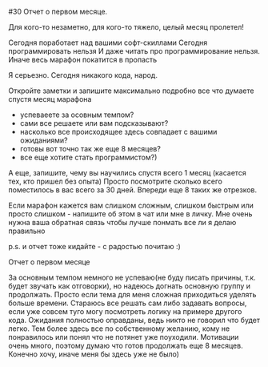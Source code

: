 #30 Отчет о первом месяце.

Для кого-то незаметно, для кого-то тяжело, целый месяц пролетел! 

Сегодня поработает над вашими софт-скиллами 
Сегодня программировать нельзя 
И даже читать про программирование нельзя. Иначе весь марафон покатится в пропасть

Я серьезно. Сегодня никакого кода, народ.

Откройте заметки и запишите максимально подробно все что думаете спустя месяц марафона 
- успеваеете за осовным темпом?
- сами все решаете или вам подсказывают?
- насколько все происходящее здесь совпадает с вашими ожиданиями?
- готовы вот точно так же еще 8 месяцев?
- все еще хотите стать программистом?)

А еще, запишите, чему вы научились спустя всего 1 месяц (касается тех, кто пришел без опыта) 
Просто посмотрите сколько всего поместилось в вас всего за 30 дней. Впереди еще 8 таких же отрезков.

Если марафон кажется вам слишком сложным, слишком быстрым или просто слишком - напишите об этом в чат или мне в личку. Мне очень нужна ваша обратная связь чтобы лучше понмать все ли я делаю правильно

p.s. и отчет тоже кидайте - с радостью почитаю :)

Отчет о первом месяце

За основным темпом немного не успеваю(не буду писать причины, т.к. будет звучать как отговорки), но надеюсь догнать основную группу и продолжать. Просто если тема для меня сложная приходиться уделять больше времени.
Стараюсь все решать сам либо задавать вопросы, если уже совсем туго могу посмотреть логику на примере другого кода.
Ожидания полностью оправданы, ведь никто не говорил что будет легко. Тем более здесь все по собственному желанию, кому не понравилось или понял что не потянет уже поуходили.
Мотивации очень много, поэтому думаю что готов продолжать еще 8 месяцев.
Конечно хочу, иначе меня бы здесь уже не было)

